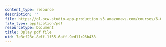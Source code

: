 ```yaml
---
content_type: resource
description: ''
file: https://ol-ocw-studio-app-production.s3.amazonaws.com/courses/6-004-computation-structures-spring-2017/7e3cf23c8eff1f556aff9ed11c96b438_IE9cFQ9b33U.pdf
file_type: application/pdf
resourcetype: Document
title: 3play pdf file
uid: 7e3cf23c-8eff-1f55-6aff-9ed11c96b438
---
```

